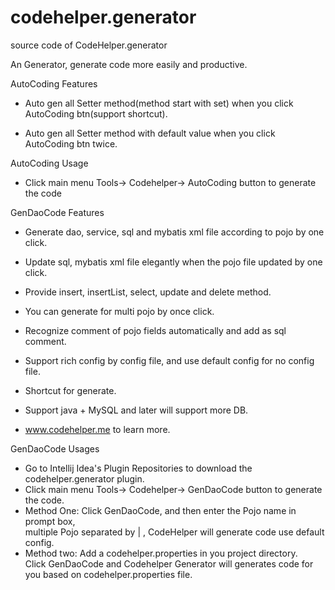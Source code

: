 # codehelper.generator
source code of CodeHelper.generator

<div>
      <p>An Generator, generate code more easily and productive.</p>
      <p>AutoCoding Features</p>
      <ul>
      <li><p>Auto gen all Setter method(method start with set) when you click AutoCoding btn(support shortcut).</p></li>
      <li><p>Auto gen all Setter method with default value when you click AutoCoding btn twice.</p></li>
      </ul>
       <p>AutoCoding Usage</p>
      <ul>
      <li><p>Click main menu Tools-> Codehelper-> AutoCoding button to generate the code</p></li>
      </ul>
      <p>GenDaoCode Features</p>
      <ul>
      <li><p>Generate dao, service, sql and mybatis xml file according to pojo by one click.</p></li>
      <li><p>Update sql, mybatis xml file elegantly when the pojo file updated by one click.</p></li>
      <li><p>Provide insert, insertList, select, update and delete method.</p></li>
      <li><p>You can generate for multi pojo by once click.</p></li>
      <li><p>Recognize comment of pojo fields automatically and add as sql comment.</p></li>
      <li><p>Support rich config by config file, and use default config for no config file.</p></li>
      <li><p>Shortcut for generate.</p></li>
      <li><p>Support java + MySQL and later will support more DB.</p></li>
      <li><a href="http://www.codehelper.me/generator?from=jetbrains">www.codehelper.me</a> to learn more.</li>
      </ul>
      <p>GenDaoCode Usages</p>
      <ul>
      <li>Go to Intellij Idea's Plugin Repositories to download the codehelper.generator plugin.</li>
      <li>Click main menu Tools-> Codehelper-> GenDaoCode button to generate the code.</li>
      <li>Method One: Click GenDaoCode, and then enter the Pojo name in prompt box,</br> multiple Pojo separated by | ,
      CodeHelper will generate code use default config.</li>
      <li>Method two: Add a codehelper.properties in you project directory.</br>Click GenDaoCode and Codehelper Generator will generates code for you based on codehelper.properties file.</li>
      </ul>
      </div>
